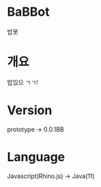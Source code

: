 # BaBBot
밥봇

# 개요
밥있으 ㄱㄱ!

# Version
prototype -> 0.0.1BB

# Language
Javascript(Rhino.js) -> Java(11)
